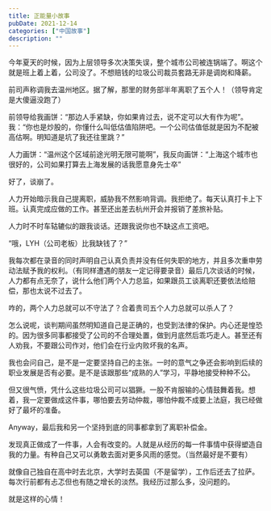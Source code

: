 ```yaml
---
title: 正能量小故事
pubDate: 2021-12-14
categories: ["中国故事"]
description: ""
---
```


今年夏天的时候，因为上层领导多次决策失误，整个城市公司被连锅端了。啊这个就是班上着上着，公司没了。不想赔钱的垃圾公司裁员套路无非是调岗和降薪。

前司声称调我去温州地区。据了解，那里的财务部半年离职了五个人！（领导肯定是大傻逼没跑了）

前领导给我画饼：“那边人手紧缺，你如果肯过去，说不定可以大有作为呢”。我：“你也是炒股的，你懂什么叫低估值陷阱吧。一个公司估值低就是因为不配被高估啊。明知道是坑了我还往里跳？”

人力画饼：“温州这个区域前途光明无限可能啊”，我反向画饼：“上海这个城市也很好的，公司如果打算去上海发展的话我愿意身先士卒”

好了，谈崩了。

人力开始暗示我自己提离职，威胁我不然影响背调。我拒绝了。每天认真打卡上下班。认真完成应做的工作。甚至还出差去杭州开会并报销了差旅补贴。

人力时不时车轱辘似的跟我谈话。还跟我说你也不缺这点工资吧。

“哦，LYH（公司老板）比我缺钱了？”

我每次都在录音的同时声明自己认真负责并没有任何失职的地方，并且多次重申劳动法赋予我的权利。（有同样遭遇的朋友一定记得要录音）最后几次谈话的时候，人力都有点无奈了，说什么他们两个人力总监，如果跟员工谈离职还要依法给赔偿，那也太说不过去了。

咋的，两个人力总就可以不守法了？合着贵司五个人力总就可以杀人了？

怎么说呢，谈判期间虽然明知道自己是正确的，也受到法律的保护。内心还是惶恐的。因为很多同事都接受了公司的不合理处置，做到月底然后乖巧走人。甚至还有人劝我，不要跟公司作对，他们会在行业内败坏我的名声。

我也会问自己，是不是一定要坚持自己的主张。一时的意气之争还会影响到后续的职业发展是否有必要。是不是该跟那些“成熟的人”学习，平静地接受种种不公。

但又很气愤，凭什么这些垃圾公司可以猖獗。一股不肯服输的心情鼓舞着我。想着，我一定要做成这件事，哪怕要去劳动仲裁，哪怕仲裁不成要上法庭，我已经做好了最坏的准备。

Anyway，最后我和另一个坚持到底的同事都拿到了离职补偿金。

发现真正做成了一件事，人会有改变的。人就是从经历的每一件事情中获得塑造自我的力量。有种自己又可以勇敢去面对更多风雨的感觉。（当然最好是不要有）

就像自己独自在高中时去北京，大学时去英国（不是留学），工作后还去了拉萨。每次行前都有忐忑但也有随之增长的淡然。我经历过那么多，没问题的。

就是这样的心情！
